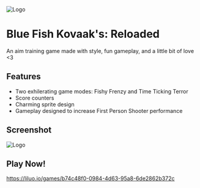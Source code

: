 
![Logo](https://codehs.com/uploads/95806d490cc4dc99516794d852b5b25d)


# Blue Fish Kovaak's: Reloaded

An aim training game made with style, fun gameplay, and a little bit of love <3


## Features

- Two exhilerating game modes: Fishy Frenzy and Time Ticking Terror
- Score counters
- Charming sprite design
- Gameplay designed to increase First Person Shooter performance

## Screenshot

![Logo](https://codehs.com/uploads/f2354452f70d2f970cd1ae347c45ef51)

## Play Now!

https://liluo.io/games/b74c48f0-0984-4d63-95a8-6de2862b372c

